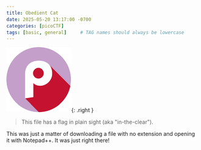 ```yaml
---
title: Obedient Cat
date: 2025-05-20 13:17:00 -0700
categories: [picoCTF]
tags: [basic, general]     # TAG names should always be lowercase
---
```

![N0PSctf Logo](/assets/img/logo-picoctf.png){: .right }
> This file has a flag in plain sight (aka "in-the-clear").

This was just a matter of downloading a file with no extension and opening it with Notepad++. It was just right there!
